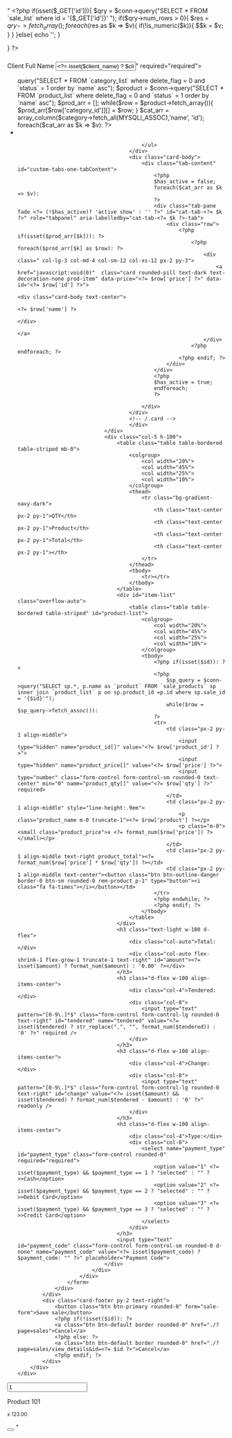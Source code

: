 "
	<?php 
if(isset($_GET['id'])){
    $qry = $conn->query("SELECT * FROM `sale_list` where id = '{$_GET['id']}' ");
    if($qry->num_rows > 0){
        $res = $qry->fetch_array();
        foreach($res as $k => $v){
            if(!is_numeric($k)){
                $$k = $v;
            }
        }
    }else{
        echo '<script> alert("Unknown Sale\'s ID."); location.replace("./?page=sales"); </script>';
    }
    
}
?>
<style>
    #sales-panel{
        height:70vh;
    }
    #panel-left, #item-list{
        background:rgb(255 255 255 / 17%);
    }
    #item-list{
        height:60%;
    }
</style>
<div class="content py-3">
    <div class="container-fluid">
        <div class="card card-outline card-outline rounded-0 shadow blur">
            <div class="card-header">
                <h5 class="card-title"><?= isset($id) ? "Update ". $code . " Sale" : "New Sale" ?></h5>
            </div>
            <div class="card-body">
                <div class="container-fluid">
                    <form action="" id="sale-form">
                        <input type="hidden" name="id" value="<?= isset($id) ? $id : '' ?>">
                        <input type="hidden" name="amount" value="<?= isset($amount) ? $amount : '' ?>">
                        <div class="row">
                            <div class="col-lg-12 col-md-12 col-sm-12 col-xs-12">
                                <div class="form-group mb-3">
                                    <label for="client_name" class="control-label">Client Full Name</label>
                                    <input type="text" name="client_name" id="client_name" class="form-control form-control-sm rounded-0" value="<?= isset($client_name) ? $client_name : "Guest" ?>" required="required">
                                </div>
                            </div>
                        </div>
                        <div class="border rounded-0 shadow bg-gradient-navy px-1 py-1" id="sales-panel">
                            <div class="d-flex h-100 w-100">
                                <div class="col-7 px-0 h-100" id="panel-left">
                                    <div class="card card-primary bg-transparent border-0 h-100 card-tabs rounded-0">
                                        <div class="card-header bg-gradient-dark p-0 pt-1">
                                            <ul class="nav nav-tabs" id="custom-tabs-one-tab" role="tablist">
                                                <?php 
                                                $has_active = false; 
                                                $category = $conn->query("SELECT * FROM `category_list` where delete_flag = 0 and `status` = 1  order by `name` asc");
                                                $product = $conn->query("SELECT * FROM `product_list` where delete_flag = 0 and `status` = 1  order by `name` asc");
                                                $prod_arr = [];
                                                while($row = $product->fetch_array()){
                                                    $prod_arr[$row['category_id']][] = $row;
                                                }
                                                $cat_arr = array_column($category->fetch_all(MYSQLI_ASSOC),'name', 'id');
                                                foreach($cat_arr as $k => $v):
                                                ?>
                                                <li class="nav-item">
                                                    <a class="nav-link <?= (!$has_active)? 'active' : '' ?>" id="custom-tabs-one-home-tab" data-toggle="pill" href="#cat-tab-<?= $k ?>" role="tab" aria-controls="cat-tab-<?= $k ?>" aria-selected="<?= (!$has_active)? 'true' : 'false' ?>"><?= $v ?></a>
                                                </li>
                                                <?php 
                                                $has_active = true; 
                                                endforeach; 
                                                ?>

                                            </ul>
                                        </div>
                                        <div class="card-body">
                                            <div class="tab-content" id="custom-tabs-one-tabContent">
                                                <?php 
                                                $has_active = false; 
                                                foreach($cat_arr as $k => $v): 
                                                ?>
                                                <div class="tab-pane fade <?= (!$has_active)? 'active show' : '' ?>" id="cat-tab-<?= $k ?>" role="tabpanel" aria-labelledby="cat-tab-<?= $k ?>-tab">
                                                    <div class="row">
                                                        <?php if(isset($prod_arr[$k])): ?>
                                                            <?php foreach($prod_arr[$k] as $row): ?>
                                                                <div class=" col-lg-3 col-md-4 col-sm-12 col-xs-12 px-2 py-3">
                                                                    <a href="javascript:void(0)"  class="card rounded-pill text-dark text-decoration-none prod-item" data-price="<?= $row['price'] ?>" data-id="<?= $row['id'] ?>">
                                                                        <div class="card-body text-center">
                                                                            <?= $row['name'] ?>
                                                                        </div>
                                                                    </a>
                                                                </div>
                                                            <?php endforeach; ?>
                                                        <?php endif; ?>
                                                    </div>
                                                </div>
                                                <?php 
                                                $has_active = true; 
                                                endforeach;
                                                ?>

                                            </div>
                                        </div>
                                        <!-- /.card -->
                                        </div>
                                </div>
                                <div class="col-5 h-100">
                                    <table class="table table-bordered table-striped mb-0">
                                        <colgroup>
                                            <col width="20%">
                                            <col width="45%">
                                            <col width="25%">
                                            <col width="10%">
                                        </colgroup>
                                        <thead>
                                            <tr class="bg-gradient-navy-dark">
                                                <th class="text-center px-2 py-1">QTY</th>
                                                <th class="text-center px-2 py-1">Product</th>
                                                <th class="text-center px-2 py-1">Total</th>
                                                <th class="text-center px-2 py-1"></th>
                                            </tr>
                                        </thead>
                                        <tbody>
                                            <tr></tr>
                                        </tbody>
                                    </table>
                                    <div id="item-list" class="overflow-auto">
                                        <table class="table table-bordered table-striped" id="product-list">
                                            <colgroup>
                                                <col width="20%">
                                                <col width="45%">
                                                <col width="25%">
                                                <col width="10%">
                                            </colgroup>
                                            <tbody>
                                                <?php if(isset($id)): ?>
                                                <?php 
                                                    $sp_query = $conn->query("SELECT sp.*, p.name as `product` FROM `sale_products` sp inner join `product_list` p on sp.product_id =p.id where sp.sale_id = '{$id}'");
                                                    while($row = $sp_query->fetch_assoc()):
                                                ?>
                                                <tr>
                                                    <td class="px-2 py-1 align-middle">
                                                        <input type="hidden" name="product_id[]" value="<?= $row['product_id'] ?>">
                                                        <input type="hidden" name="product_price[]" value="<?= $row['price'] ?>">
                                                        <input type="number" class="form-control form-control-sm rounded-0 text-center" min="0" name="product_qty[]" value="<?= $row['qty'] ?>" required>
                                                    </td>
                                                    <td class="px-2 py-1 align-middle" style="line-height:.9em">
                                                        <p class="product_name m-0 truncate-1"><?= $row['product'] ?></p>
                                                        <p class="m-0"><small class="product_price">x <?= format_num($row['price']) ?></small></p>
                                                    </td>
                                                    <td class="px-2 py-1 align-middle text-right product_total"><?= format_num($row['price'] * $row['qty']) ?></td>
                                                    <td class="px-2 py-1 align-middle text-center"><button class="btn btn-outline-danger border-0 btn-sm rounded-0 rem-product p-1" type="button"><i class="fa fa-times"></i></button></td>
                                                </tr>
                                                <?php endwhile; ?>
                                                <?php endif; ?>
                                            </tbody>
                                        </table>
                                    </div>
                                    <h3 class="text-light w-100 d-flex">
                                        <div class="col-auto">Total:</div>
                                        <div class="col-auto flex-shrink-1 flex-grow-1 truncate-1 text-right" id="amount"><?= isset($amount) ? format_num($amount) : '0.00' ?></div>
                                    </h3>
                                    <h3 class="d-flex w-100 align-items-center">
                                        <div class="col-4">Tendered:</div>
                                        <div class="col-8">
                                            <input type="text" pattern="[0-9\.]*$" class="form-control form-control-lg rounded-0 text-right" id="tendered" name="tendered" value="<?= isset($tendered) ? str_replace(",", "", format_num($tendered)) : '0' ?>" required />
                                        </div>
                                    </h3>
                                    <h3 class="d-flex w-100 align-items-center">
                                        <div class="col-4">Change:</div>
                                        <div class="col-8">
                                            <input type="text" pattern="[0-9\.]*$" class="form-control form-control-lg rounded-0 text-right" id="change" value="<?= isset($amount) && isset($tendered) ? format_num($tendered - $amount) : '0' ?>" readonly />
                                        </div>
                                    </h3>
                                    <h3 class="d-flex w-100 align-items-center">
                                        <div class="col-4">Type:</div>
                                        <div class="col-8">
                                            <select name="payment_type" id="payment_type" class="form-control rounded-0" required="required">
                                                <option value="1" <?= isset($payment_type) && $payment_type == 1 ? "selected" : "" ?>>Cash</option>
                                                <option value="2" <?= isset($payment_type) && $payment_type == 2 ? "selected" : "" ?>>Debit Card</option>
                                                <option value="3" <?= isset($payment_type) && $payment_type == 3 ? "selected" : "" ?>>Credit Card</option>
                                            </select>
                                        </div>
                                    </h3>
                                    <input type="text" id="payment_code" class="form-control form-control-sm rounded-0 d-none" name="payment_code" value="<?= isset($payment_code) ? $payment_code: "" ?>" placeholder="Payment Code">
                                </div>
                            </div>
                        </div>
                    </form>
                </div>
            </div>
            <div class="card-footer py-2 text-right">
                <button class="btn btn-primary rounded-0" form="sale-form">Save sale</button>
                <?php if(!isset($id)): ?>
                <a class="btn btn-default border rounded-0" href="./?page=sales">Cancel</a>
                <?php else: ?>
                <a class="btn btn-default border rounded-0" href="./?page=sales/view_details&id=<?= $id ?>">Cancel</a>
                <?php endif; ?> 
            </div>
        </div>
    </div>
</div>
<noscript id="product-clone">
<tr>
    <td class="px-2 py-1 align-middle">
        <input type="hidden" name="product_id[]">
        <input type="hidden" name="product_price[]">
        <input type="number" class="form-control form-control-sm rounded-0 text-center" min="0" name="product_qty[]" value="1" required>
    </td>
    <td class="px-2 py-1 align-middle" style="line-height:.9em">
        <p class="product_name m-0 truncate-1">Product 101</p>
        <p class="m-0"><small class="product_price">x 123.00</small></p>
    </td>
    <td class="px-2 py-1 align-middle text-right product_total"></td>
    <td class="px-2 py-1 align-middle text-center"><button class="btn btn-outline-danger border-0 btn-sm rounded-0 rem-product p-1" type="button"><i class="fa fa-times"></i></button></td>
</tr>
</noscript>
<script>
    function calc_change(){
        var amount = $('[name="amount"]').val()
        var tendered = $('[name="tendered"]').val()
        amount = amount > 0 ? amount : 0;
        tendered = tendered > 0 ? tendered : 0;
        var change = parseFloat(tendered) - parseFloat(amount)
        $('#change').val(parseFloat(change).toLocaleString('en-US'))
    }
    function calc_total_amount(){
        var total = 0;
        $('#product-list tbody tr').each(function(){
            var qty = $(this).find('[name="product_qty[]"]').val()
            qty = qty > 0 ? qty : 0
            total += (parseFloat($(this).find('[name="product_price[]"]').val()) * parseFloat(qty))
        })
        $('[name="amount"]').val(parseFloat(total))
        $('#amount').text(parseFloat(total).toLocaleString('en-US'))
        calc_change()
    }
    function calc_product(){
        var total = 0;
        
        $('#product-list tbody tr').each(function(){
            var qty = $(this).find('[name="product_qty[]"]').val()
            qty = qty > 0 ? qty : 0
            total += (parseFloat($(this).find('[name="product_price[]"]').val()) * parseFloat(qty))
        })
        $('#product_total').text(parseFloat(total).toLocaleString('en-US'))
        calc_total_amount()
    }
    $(function(){
        $('body').addClass('sidebar-collapse')
        $('#payment_type').change(function(){
            var type = $(this).val()
            if(type == 1){
                $('#payment_code').addClass('d-none').attr('required', false)
            }else{
                $('#payment_code').removeClass('d-none').attr('required', true)
            }
        })
        $('#product-list tbody tr').find('.rem-product').click(function(){
            var tr = $(this).closest('tr')
            if(confirm("Are you sure to remove "+(tr.find('.product_name').text())+" from product list?") === true){
                tr.remove()
                calc_product()
            }
        })
        $('#product-list tbody tr').find('[name="product_qty[]"]').on('input change', function(){
            var tr = $(this).closest('tr')
            var price = tr.find('[name="product_price[]"]').val()
            var qty = $(this).val()
            qty = qty > 0 ? qty : 0
            price = price > 0 ? price : 0
            var total = parseFloat(qty) * parseFloat(price)
            tr.find('.product_total').text(parseFloat(total).toLocaleString())
            calc_product()

        })
        $('#tendered').on('input',function(){
            calc_change()
        })
        $('.prod-item').click(function(){
            var id = $(this).attr('data-id')
            if($('#product-list tbody tr input[name="product_id[]"][value="'+id+'"]').length > 0){
                alert("Product already on the list.")
                return false;
            }
            var name = ($(this).find('.card-body').text()).trim()
            var price = $(this).attr('data-price')
            var tr = $($('noscript#product-clone').html()).clone()
            tr.find('input[name="product_id[]"]').val(id)
            tr.find('input[name="product_price[]"]').val(price)
            tr.find('.product_name').text(name)
            tr.find('.product_price').text('x ' + parseFloat(price).toLocaleString())
            tr.find('.product_total').text(parseFloat(price).toLocaleString())
            $('#product-list tbody').append(tr)
            calc_product()
            tr.find('.rem-product').click(function(){
                if(confirm("Are you sure to remove "+name+" from product list?") === true){
                    tr.remove()
                    calc_product()
                }
            })
            tr.find('[name="product_qty[]"]').on('input change', function(){
                var qty = $(this).val()
                qty = qty > 0 ? qty : 0
                var total = parseFloat(qty) * parseFloat(price)
                tr.find('.product_total').text(parseFloat(total).toLocaleString())
                calc_product()

            })
        })
        $('#sale-form').submit(function(e){
			e.preventDefault();
            var _this = $(this)
			 $('.err-msg').remove();
			start_loader();
			$.ajax({
				url:_base_url_+"classes/Master.php?f=save_sale",
				data: new FormData($(this)[0]),
                cache: false,
                contentType: false,
                processData: false,
                method: 'POST',
                type: 'POST',
                dataType: 'json',
				error:err=>{
					console.log(err)
					alert_toast("An error occured",'error');
					end_loader();
				},
				success:function(resp){
					if(typeof resp =='object' && resp.status == 'success'){
						location.href = "./?page=sales/view_details&id="+resp.sid
					}else if(resp.status == 'failed' && !!resp.msg){
                        var el = $('<div>')
                            el.addClass("alert alert-danger err-msg").text(resp.msg)
                            _this.prepend(el)
                            el.show('slow')
                            $("html, body,.modal").scrollTop(0);
                            end_loader()
                    }else{
						alert_toast("An error occured",'error');
						end_loader();
					}
				}
			})
		})
    })
</script>
"
